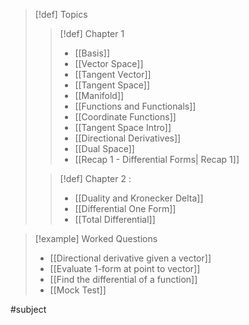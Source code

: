 >[!def] Topics
>>[!def] Chapter 1
>>- [[Basis]]
>>- [[Vector Space]]
>>- [[Tangent Vector]]
>>- [[Tangent Space]]
>>- [[Manifold]]
>>- [[Functions and Functionals]]
>>- [[Coordinate Functions]]
>>- [[Tangent Space Intro]]
>>- [[Directional Derivatives]]
>>- [[Dual Space]]
>>- [[Recap 1 - Differential Forms| Recap 1]]
>
>>[!def] Chapter 2 :
>>- [[Duality and Kronecker Delta]]
>>- [[Differential One Form]]
>>- [[Total Differential]]


>[!example] Worked Questions
>- [[Directional derivative given a vector]]
>- [[Evaluate 1-form at point to vector]]
>- [[Find the differential of a function]]
>- [[Mock Test]]

#subject